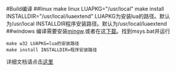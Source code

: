 #Build编译
##linux
	make linux LUAPKG="/usr/local"
	make install INSTALLDIR="/usr/local/luaextend"
	LUAPKG为安装lua的路径。默认为/usr/local
	INSTALLDIR程序安装路径。默认为/usr/local/luaextend
##windows
编译需要安装[mingw](http://www.mingw.org/).或者在这[下载](http://download.csdn.net/detail/qq_19079937/9710172)。找到msys.bat并运行

	make w32 LUAPKG=lua的安装路径
	make install INSTALLDIR=程序安装路径

详细文档请点击[这里]()